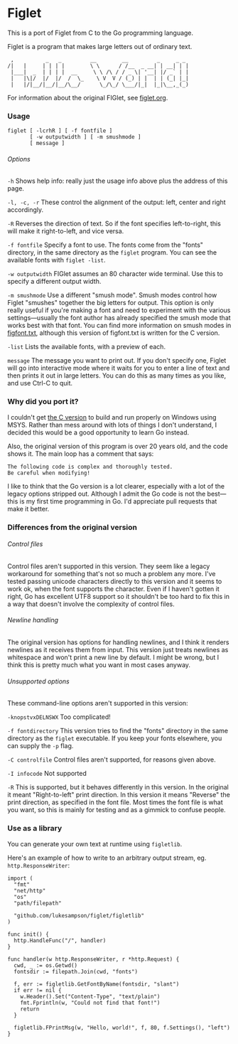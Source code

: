 Figlet
======

This is a port of Figlet from C to the Go programming language.

Figlet is a program that makes large letters out of ordinary text.

```
 ,          _   _         __        __         _     _ _
/|   |     | | | |        \ \      / /__  _ __| | __| | |
 |___|  _  | | | |  __     \ \ /\ / / _ \| '__| |/ _` | |
 |   |\|/  |/  |/  /  \_    \ V  V / (_) | |  | | (_| |_|
 |   |/|__/|__/|__/\__/      \_/\_/ \___/|_|  |_|\__,_(_)

 ```

For information about the original FIGlet, see [figlet.org](http://www.figlet.org/).

### Usage
```
figlet [ -lcrhR ] [ -f fontfile ]
       [ -w outputwidth ] [ -m smushmode ]
       [ message ]
```

###### Options
`-h`
Shows help info: really just the usage info above plus the address of this page.

`-l, -c, -r`
These control the alignment of the output: left, center and right accordingly.

`-R`
Reverses the direction of text. So if the font specifies left-to-right, this will make it right-to-left, and vice versa.

`-f fontfile`
Specify a font to use. The fonts come from the "fonts" directory, in the same directory as the `figlet` program. You can see the available fonts with `figlet -list`.

`-w outputwidth`
FIGlet assumes an 80 character wide terminal. Use this to specify a different output width.

`-m smushmode`
Use a different "smush mode". Smush modes control how Figlet "smushes" together the big letters for output. This option is only really useful if you're making a font and need to experiment with the various settings—usually the font author has already specified the smush mode that works best with that font. You can find more information on smush modes in [figfont.txt](https://raw.github.com/lukesampson/figlet/master/figfont.txt), although this version of figfont.txt is written for the C version.

`-list`
Lists the available fonts, with a preview of each.

`message`
The message you want to print out. If you don't specify one, Figlet will go into interactive mode where it waits for you to enter a line of text and then prints it out in large letters. You can do this as many times as you like, and use Ctrl-C to quit.

### Why did you port it?

I couldn't get [the C version](https://github.com/cmatsuoka/figlet) to build and run properly on Windows using MSYS. Rather than mess around with lots of things I don't understand, I decided this would be a good opportunity to learn Go instead.

Also, the original version of this program is over 20 years old, and the code shows it. The main loop has a comment that says:

    The following code is complex and thoroughly tested.
    Be careful when modifying!

I like to think that the Go version is a lot clearer, especially with a lot of the legacy options stripped out. Although I admit the Go code is not the best—this is my first time programming in Go. I'd appreciate pull requests that make it better.


### Differences from the original version

###### Control files

Control files aren't supported in this version. They seem like a legacy workaround for something that's not so much a problem any more. I've tested passing unicode characters directly to this version and it seems to work ok, when the font supports the character. Even if I haven't gotten it right, Go has excellent UTF8 support so it shouldn't be too hard to fix this in a way that doesn't involve the complexity of control files.

###### Newline handling

The original version has options for handling newlines, and I think it renders newlines as it receives them from input. This version just treats newlines as whitespace and won't print a new line by default. I might be wrong, but I think this is pretty much what you want in most cases anyway.

###### Unsupported options

These command-line options aren't supported in this version:

`-knopstvxDELNSWX`
Too complicated!

`-f fontdirectory`
This version tries to find the "fonts" directory in the same directory as the `figlet` executable. If you keep your fonts elsewhere, you can supply the `-p` flag.

`-C controlfile`
Control files aren't supported, for reasons given above.

`-I infocode`
Not supported

`-R`
This is supported, but it behaves differently in this version. In the original it meant "Right-to-left" print direction. In this version it means "Reverse" the print direction, as specified in the font file. Most times the font file is what you want, so this is mainly for testing and as a gimmick to confuse people.


### Use as a library

You can generate your own text at runtime using `figletlib`.

Here's an example of how to write to an arbitrary output stream, eg. `http.ResponseWriter`:

    import (
      "fmt"
      "net/http"
      "os"
      "path/filepath"

      "github.com/lukesampson/figlet/figletlib"
    )

    func init() {
      http.HandleFunc("/", handler)
    }

    func handler(w http.ResponseWriter, r *http.Request) {
      cwd, _ := os.Getwd()
      fontsdir := filepath.Join(cwd, "fonts")

      f, err := figletlib.GetFontByName(fontsdir, "slant")
      if err != nil {
        w.Header().Set("Content-Type", "text/plain")
        fmt.Fprintln(w, "Could not find that font!")
        return
      }

      figletlib.FPrintMsg(w, "Hello, world!", f, 80, f.Settings(), "left")
    }

